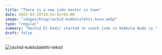 ```yaml
---
title: "There is a new judo master in town"
date: 2022-03-15T19:54:41+02:00
image: "images/blog/rachid-kokkolalehti-kuva.webp"
type: "regular"
summary: "Rachid El Kadir started to coach judo in Kokkola Budo ry."
draft: false
---
```

![rachid-kokkolalehti-teksti](/images/blog/rachid-kokkolalehti-teksti.webp)
